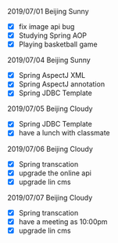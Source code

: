 2019/07/01 Beijing Sunny   
- [x] fix image api bug
- [x] Studying Spring AOP
- [x] Playing basketball game

2019/07/04 Beijing Sunny
- [x] Spring AspectJ XML
- [x] Spring AspectJ annotation
- [x] Spring JDBC Template

2019/07/05 Beijing Cloudy
- [x] Spring JDBC Template
- [x] have a lunch with classmate

2019/07/06 Beijing Cloudy
- [x] Spring transcation
- [x] upgrade the online api
- [x] upgrade lin cms

2019/07/07 Beijing Cloudy
- [x] Spring transcation
- [x] have a meeting as 10:00pm
- [x] upgrade lin cms
